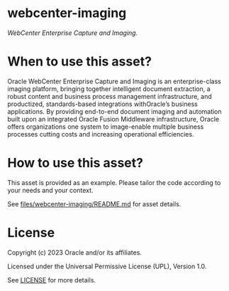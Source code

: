 # webcenter-imaging
 
*WebCenter Enterprise Capture and Imaging.*
 
# When to use this asset?
 
Oracle WebCenter Enterprise Capture and Imaging is an enterprise-class imaging platform, bringing together intelligent document extraction, a robust content and business process management infrastructure, and productized, standards-based integrations withOracle’s business applications. By providing end-to-end document imaging and automation built upon an integrated Oracle Fusion Middleware infrastructure, Oracle offers organizations one system to image-enable 
multiple business processes cutting costs and increasing operational efficiencies.
 
# How to use this asset?
 
This asset is provided as an example. Please tailor the code according to your needs and your context.

See [files/webcenter-imaging/README.md](files/webcenter-imaging/README.md) for asset details.
 
# License

Copyright (c) 2023 Oracle and/or its affiliates.

Licensed under the Universal Permissive License (UPL), Version 1.0.

See [LICENSE](https://github.com/oracle-devrel/technology-engineering/blob/main/LICENSE) for more details.
